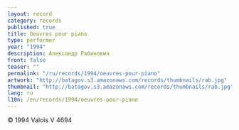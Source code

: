```yaml
---
layout: record
category: records
published: true
title: Oeuvres pour piano
type: performer
year: "1994"
description: Александр Рабинович
front: false
teaser: ""
permalink: "/ru/records/1994/oeuvres-pour-piano"
artwork: "http://batagov.s3.amazonaws.com/records/thumbnails/rab.jpg"
thumbnail: "http://batagov.s3.amazonaws.com/records/thumbnails/rab.jpg"
lang: ru
l10n: /en/records/1994/oeuvres-pour-piano
---
```


© 1994 Valois V 4694